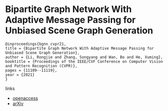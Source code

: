 # Bipartite Graph Network With Adaptive Message Passing for Unbiased Scene Graph Generation

```
@inproceedings{bgnn_cvpr21,
title = {Bipartite Graph Network With Adaptive Message Passing for Unbiased Scene Graph Generation},
author = {Li, Rongjie and Zhang, Songyang and Wan, Bo and He, Xuming},
booktitle = {Proceedings of the IEEE/CVF Conference on Computer Vision and Pattern Recognition (CVPR)},
pages = {11109--11119},
year = {2021}
}
```
links
- [openaccess](http://openaccess.thecvf.com//content/CVPR2021/html/Li_Bipartite_Graph_Network_With_Adaptive_Message_Passing_for_Unbiased_Scene_CVPR_2021_paper.html)
- [arXiv](https://arxiv.org/abs/2104.00308)
